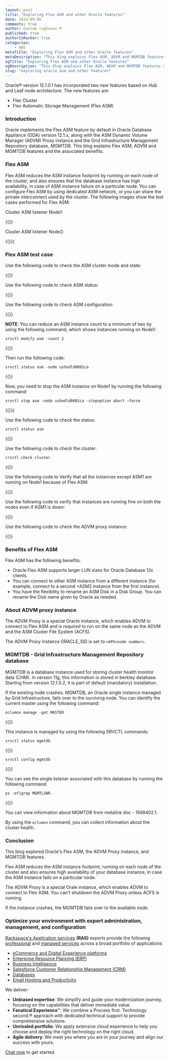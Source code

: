 ```yaml
---
layout: post
title: "Exploring Flex ASM and other Oracle features"
date: 2019-09-06
comments: true
author: Gautam raghavan M
published: true
authorIsRacker: true
categories:
    - AWS
metaTitle: "Exploring Flex ASM and other Oracle features"
metaDescription: "This blog explains Flex ASM, ADVM and MGMTDB features and the associated benefits."
ogTitle: "Exploring Flex ASM and other Oracle features"
ogDescription: "This blog explains Flex ASM, ADVM and MGMTDB features and the associated benefits."
slug: "exploring oracle asm and other features" 
---
```


Oracle&reg; version 12.1.0.1 has incorporated two new features based on Hub and Leaf
node architecture. The new features are:

-	Flex Cluster
-	Flex Automatic Storage Management (Flex ASM)

<!--more-->

### Introduction

Oracle implements the Flex ASM feature by default in Oracle Database Appliance
(ODA) version 12.1.x, along with the ASM Dynamic Volume Manager (ADVM) Proxy
instance and the Grid Infrastructure Management Repository database, *MGMTDB*.
This blog explains Flex ASM, ADVM and MGMTDB features and the associated
benefits.

### Flex ASM

Flex ASM reduces the ASM instance footprint by running on each node of the
cluster, and also ensures that the database instance has high availability, in
case of ASM instance failure on a particular node. You can configure Flex ASM
by using dedicated ASM network, or you can share the private interconnect used
by the cluster. The following images show the test cases performed for Flex ASM:

Cluster ASM listener Node1:

{{<img src="Picture1.png" title="" alt="">}}

Cluster ASM listener Node2:

{{<img src="Picture2.png" title="" alt="">}}(

### Flex ASM test case

Use the following code to check the ASM cluster mode and state:

{{<img src="Picture3.png" title="" alt="">}}

Use the following code to check ASM status:

{{<img src="Picture4.png" title="" alt="">}}

Use the following code to check ASM configuration:

{{<img src="Picture5.png" title="" alt="">}}

**NOTE**: You can reduce an ASM instance count to a minimum of two by using the
following command, which shows instances running on Node1:

    srvctl modify asm -count 2

{{<img src="Picture6.png" title="" alt="">}}

Then run the following code:

    srvctl status asm -node ushodld0001ca

{{<img src="Picture7.png" title="" alt="">}}

Now, you need to stop the ASM instance on Node1 by running the following command:

    srvctl stop asm -node ushodld0001ca -stopoption abort –force

{{<img src="Picture8.png" title="" alt="">}}(

Use the following code to check the status:

    srvctl status asm

{{<img src="Picture9.png" title="" alt="">}}

Use the following code to check the cluster:

    crsctl check cluster

{{<img src="Picture10.png" title="" alt="">}}



Use the following code to Verify that all the instances except ASM1 are running
on Node1 because of Flex ASM:

{{<img src="Picture11.png" title="" alt="">}}

Use the following code to verify that instances are running fine on both the
nodes even if ASM1 is down:

{{<img src="Picture12.png" title="" alt="">}}

Use the following code to check the ADVM proxy instance:

{{<img src="Picture13.png" title="" alt="">}}

### Benefits of Flex ASM

Flex ASM has the following benefits:

-	Oracle Flex ASM supports larger LUN sizes for Oracle Database 12c clients.
-	You can connect to other ASM instance from a different instance (for example,
   connect to a second +ASM2 instance from the first instance).
-	You have the flexibility to rename an ASM Disk in a Disk Group. You can
   rename the Disk name given by Oracle as needed.

### About ADVM proxy instance

The ADVM Proxy is a special Oracle instance, which enables ADVM to connect to
Flex ASM and is required to run on the same node as the ADVM and the ASM Cluster
File System (ACFS).

The ADVM Proxy instance ORACLE_SID is set to `+APX<node number>`.

### MGMTDB - Grid Infrastructure Management Repository database

MGMTDB is a database instance used for storing cluster health monitor data (CHM).
In version 11g, this information is stored in berkley database. Starting from
version 12.1.0.2, it is part of default (mandatory) installation.

If the existing node crashes. MGMTDB, an Oracle single instance managed by Grid
Infrastructure, fails over to the surviving node. You can identify the current
master using the following command:

    oclumon manage -get MASTER

{{<img src="Picture14.png" title="" alt="">}}

This instance is managed by using the following SRVCTL commands:

    srvctl status mgmtdb

{{<img src="Picture15.png" title="" alt="">}}

    srvctl config mgmtdb

{{<img src="Picture16.png" title="" alt="">}}


You can see the single listener associated with this database by running the
following command:

    ps -ef|grep MGMTLSNR.

{{<img src="Picture17.png" title="" alt="">}}

You can view information about MGMTDB from metalink doc - 1568402.1.

By using the `oclumon` command, you can collect information about the cluster
health.

### Conclusion

This blog explored Oracle's Flex ASM, the ADVM Proxy instance, and MGMTDB
features.

Flex ASM reduces the ASM instance footprint, running on each node of the
cluster and also ensures high availability of your database instance, in case
the ASM instance fails on a particular node.

The ADVM Proxy is a special Orale instance, which enables ADVM to connect to
Flex ASM. You can't shutdown the ADVM Proxy unless ACFS is running.

If the instance crashes, the MGMTDB fails over to the available node.


### Optimize your environment with expert administration, management, and configuration

[Rackspace's Application services](https://www.rackspace.com/application-management/managed-services)
**(RAS)** experts provide the following [professional](https://www.rackspace.com/application-management/professional-services)
and
[managed services](https://www.rackspace.com/application-management/managed-services) across
a broad portfolio of applications:

- [eCommerce and Digital Experience platforms](https://www.rackspace.com/ecommerce-digital-experience)
- [Enterprise Resource Planning (ERP)](https://www.rackspace.com/erp)
- [Business Intelligence](https://www.rackspace.com/business-intelligence)
- [Salesforce Customer Relationship Management (CRM)](https://www.rackspace.com/salesforce-managed-services)
- [Databases](https://www.rackspace.com/dba-services)
- [Email Hosting and Productivity](https://www.rackspace.com/email-hosting)

We deliver:

- **Unbiased expertise**: We simplify and guide your modernization journey,
focusing on the capabilities that deliver immediate value.
- **Fanatical Experience**&trade;: We combine a Process first. Technology second.&reg;
approach with dedicated technical support to provide comprehensive solutions.
- **Unrivaled portfolio**: We apply extensive cloud experience to help you
choose and deploy the right technology on the right cloud.
- **Agile delivery**: We meet you where you are in your journey and align
our success with yours.

[Chat now](https://www.rackspace.com/#chat) to get started.

